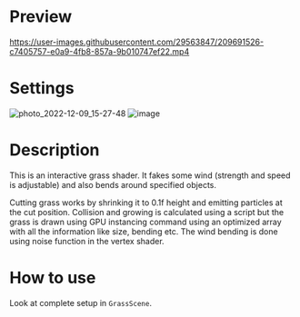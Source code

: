 # Preview

https://user-images.githubusercontent.com/29563847/209691526-c7405757-e0a9-4fb8-857a-9b010747ef22.mp4

# Settings 
![photo_2022-12-09_15-27-48](https://user-images.githubusercontent.com/29563847/206692706-76605621-1118-4b7a-a1d9-9cd73ce214bb.jpg)
![image](https://user-images.githubusercontent.com/29563847/209691659-58bd07d0-f41a-4843-973f-bd4beda97236.png)


# Description
This is an interactive grass shader. It fakes some wind (strength and speed is adjustable) and also bends around specified objects.

Cutting grass works by shrinking it to 0.1f height and emitting particles at the cut position. Collision and growing is calculated using a script but the grass is drawn using GPU instancing command using an optimized array with all the information like size, bending etc. The wind bending is done using noise function in the vertex shader.


# How to use

Look at complete setup in `GrassScene`.






